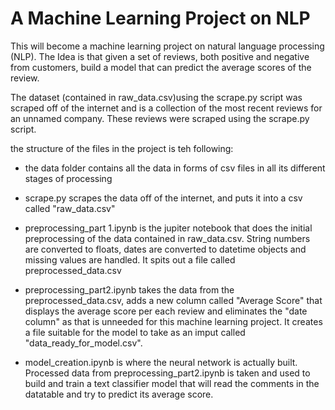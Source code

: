 # A Machine Learning Project on NLP
This will become a machine learning project on natural language processing (NLP). The Idea is that given a set of reviews, both positive and negative from customers, build a model that can predict the average scores of the review.

The dataset (contained in raw_data.csv)using the scrape.py script  was scraped off of the internet and is a collection of the most recent reviews for an unnamed company.
These reviews were scraped using the scrape.py script. 

the structure of the files in the project is teh following:

* the data folder contains all the data in forms of csv files in all its different stages of processing

* scrape.py scrapes the data off of the internet, and puts it into a csv called "raw_data.csv" 

* preprocessing_part 1.ipynb is the jupiter notebook that does the initial preprocessing of the data contained in raw_data.csv. String numbers are converted to floats, dates are converted to datetime objects and missing values are handled. It spits out a file called preprocessed_data.csv

* preprocessing_part2.ipynb takes the data from the preprocessed_data.csv, adds a new column called "Average Score" that displays the average score per each review and eliminates the "date column" as that is unneeded for this machine learning project. It creates a file suitable for the model to take as an  imput called "data_ready_for_model.csv".

* model_creation.ipynb is where the neural network is actually built. Processed data from preprocessing_part2.ipynb is taken and used to build and train a text classifier model that will read the comments in the datatable and try to predict its average score.
